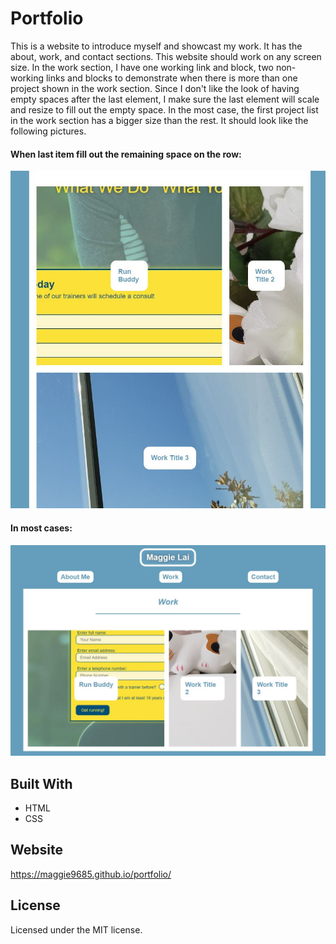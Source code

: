 # Portfolio

This is a website to introduce myself and showcast my work. It has the about, work, and contact sections. This website should work on any screen size. In the work section, I have one working link and block, two non-working links and blocks to demonstrate when there is more than one project shown in the work section. Since I don't like the look of having empty spaces after the last element, I make sure the last element will scale and resize to fill out the empty space. In the most case, the first project list in the work section has a bigger size than the rest. It should look like the following pictures.

#### When last item fill out the remaining space on the row:
![Screenshot](assets/images/screenshot2.JPG)


#### In most cases:
![Screenshot](assets/images/screenshot.JPG)


## Built With
* HTML
* CSS

## Website
https://maggie9685.github.io/portfolio/

## License
Licensed under the MIT license.


